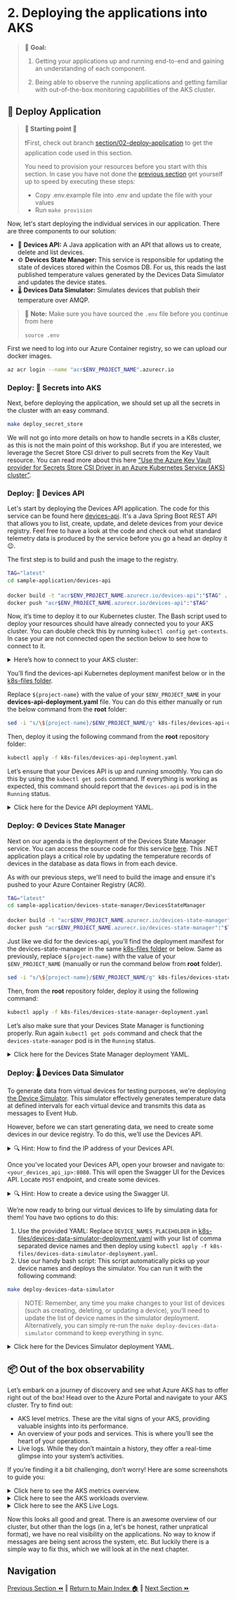 # 2. Deploying the applications into AKS

> 🎯 **Goal:**
>
> 1. Getting your applications up and running end-to-end and gaining an understanding of each component.
>
> 2. Being able to observe the running applications and getting familiar with out-of-the-box monitoring capabilities of the AKS cluster.

## 🚀  Deploy Application

> **📌 Starting point 📌**
>
> ❗️First, check out branch [section/02-deploy-application](https://github.com/observability-lab-cse/observability-lab/tree/section/02-deploy-application) ️to get the application code used in this section.
>
> You need to provision your resources before you start with this section.
> In case you have not done the [previous section](../01-provision-infrastructure/README.md) get yourself up to speed by executing these steps:
>
> - Copy .env.example file into .env and update the file with your values
> - Run `make provision`

Now, let's start deploying the individual services in our application. There are three components to our solution:

- 📱 **Devices API:** A Java application with an API that allows us to create, delete and list devices.
- ⚙️ **Devices State Manager:** This service is responsible for updating the state of devices stored within the Cosmos DB. For us, this reads the last published temperature values generated by the Devices Data Simulator and updates the device states.
- 🌡️ **Devices Data Simulator:** Simulates devices that publish their temperature over AMQP.

> 📝 **Note:**  Make sure you have sourced the `.env` file before you continue from here
>
> `source .env`

First we need to log into our Azure Container registry, so we can upload our docker images.

```sh
az acr login --name "acr$ENV_PROJECT_NAME".azurecr.io
```

### Deploy: 🔐 Secrets into AKS

Next, before deploying the application, we should set up all the secrets in the cluster with an easy command.

```sh
make deploy_secret_store
```

We will not go into more details on how to handle secrets in a K8s cluster, as this is not the main point of this workshop. But if you are interested, we leverage the Secret Store CSI driver to pull secrets from the Key Vault resource. You can read more about this here ["Use the Azure Key Vault provider for Secrets Store CSI Driver in an Azure Kubernetes Service (AKS) cluster"](https://learn.microsoft.com/en-us/azure/aks/csi-secrets-store-driver).

### Deploy: 📱 Devices API

Let's start by deploying the Devices API application. The code for this service can be found here [devices-api](https://github.com/observability-lab-cse/observability-lab/tree/section/02-deploy-application/sample-application/devices-api). It's a Java Spring Boot REST API that allows you to list, create, update, and delete devices from your device registry. Feel free to have a look at the code and check out what standard telemetry data is produced by the service before you go a head an deploy it 😉.

The first step is to build and push the image to the registry.

```sh
TAG="latest"
cd sample-application/devices-api

docker build -t "acr$ENV_PROJECT_NAME.azurecr.io/devices-api":"$TAG" .
docker push "acr$ENV_PROJECT_NAME.azurecr.io/devices-api":"$TAG"
```

Now, it’s time to deploy it to our Kubernetes cluster. The Bash script used to deploy your resources should have already connected you to your AKS cluster. You can double check this by running `kubectl config get-contexts`. In case your are not connected open the section below to see how to connect to it.

<details markdown="1">
<summary> Here’s how to connect to your AKS cluster:</summary>

```sh
AKS_NAME=$(az aks list -g "$ENV_RESOURCE_GROUP_NAME" --query "[0].name" -o tsv)
az aks get-credentials \
--resource-group "$ENV_RESOURCE_GROUP_NAME" \
--name "$AKS_NAME"
```

</details>

You’ll find the devices-api Kubernetes deployment manifest below or in the [k8s-files folder](https://github.com/observability-lab-cse/observability-lab/blob/section/02-deploy-application/k8s-files/devices-api-deployment.yaml).

Replace `${project-name}` with the value of your `$ENV_PROJECT_NAME` in your **devices-api-deployment.yaml** file. You can do this either manually or run the below command from the **root** folder:

```sh
sed -i "s/\${project-name}/$ENV_PROJECT_NAME/g" k8s-files/devices-api-deployment.yaml
```

Then, deploy it using the following command from the **root** repository folder:

```sh
kubectl apply -f k8s-files/devices-api-deployment.yaml
```

Let’s ensure that your Devices API is up and running smoothly. You can do this by using the `kubectl get pods` command. If everything is working as expected, this command should report that the `devices-api` pod is in the `Running` status.

<details markdown="1">
<summary> Click here for the Device API deployment YAML.</summary>

```yaml
kind: Deployment
apiVersion: apps/v1

metadata:
  name: devices-api

spec:
  replicas: 1
  selector:
    matchLabels:
      app: devices-api
  template:
    metadata:
      labels:
        app: devices-api
    spec:
      containers:
        - name: devices-api
          image: acr${project-name}.azurecr.io/devices-api:latest
          imagePullPolicy: Always
          ports:
            - containerPort: 8080
          resources:
            requests:
              cpu: 50m
              memory: 128Mi
            limits:
              cpu: 150m
              memory: 512Mi
          volumeMounts:
            - name: secrets-store-inline
              mountPath: "/mnt/secrets-store"
              readOnly: true
          env:
            - name: AZURE_COSMOS_DB_URI
              valueFrom:
                secretKeyRef:
                  name: application-secrets
                  key: CosmosDBEndpoint
            - name: AZURE_COSMOS_DB_KEY
              valueFrom:
                secretKeyRef:
                  name: application-secrets
                  key: CosmosDBKey
            - name: AZURE_COSMOS_DB_NAME
              valueFrom:
                secretKeyRef:
                  name: application-secrets
                  key: CosmosDBName
          readinessProbe:
            httpGet:
              path: /health
              port: 8080
            periodSeconds: 20
            initialDelaySeconds: 20
            failureThreshold: 15
      volumes:
        - name: secrets-store-inline
          csi:
            driver: secrets-store.csi.k8s.io
            readOnly: true
            volumeAttributes:
              secretProviderClass: "kvprovider"


---

apiVersion: v1
kind: Service
metadata:
  name: devices-api-service
spec:
  type: LoadBalancer
  ports:
  - port: 8080
    targetPort: 8080
  selector:
    app: devices-api

```

</details>

### Deploy: ⚙️ Devices State Manager

Next on our agenda is the deployment of the Devices State Manager service. You can access the source code for this service [here](https://github.com/observability-lab-cse/observability-lab/tree/section/02-deploy-application/sample-application/devices-state-manager/DevicesStateManager). This .NET application plays a critical role by updating the temperature records of devices in the database as data flows in from each device.

As with our previous steps, we'll need to build the image and ensure it's pushed to your Azure Container Registry (ACR).

```sh
TAG="latest"
cd sample-application/devices-state-manager/DevicesStateManager

docker build -t "acr$ENV_PROJECT_NAME.azurecr.io/devices-state-manager":"$TAG" .
docker push "acr$ENV_PROJECT_NAME.azurecr.io/devices-state-manager":"$TAG"
```

Just like we did for the devices-api, you’ll find the deployment manifest for the devices-state-manager in the same
[k8s-files folder](https://github.com/observability-lab-cse/observability-lab/blob/section/02-deploy-application/k8s-files/devices-state-manager-deployment.yaml) or below.
Same as previously, replace `${project-name}` with the value of your `$ENV_PROJECT_NAME` (manually or run the command below from **root** folder).

```bash
sed -i "s/\${project-name}/$ENV_PROJECT_NAME/g" k8s-files/devices-state-manager-deployment.yaml
```

Then, from the **root** repository folder, deploy it using the following command:

```sh
kubectl apply -f k8s-files/devices-state-manager-deployment.yaml
```

Let’s also make sure that your Devices State Manager is functioning properly. Run again `kubectl get pods` command and check that the `devices-state-manager` pod is in the `Running` status.

<details markdown="1">
<summary>Click here for the Devices State Manager deployment YAML.</summary>

```yaml
kind: Deployment
apiVersion: apps/v1

metadata:
  name: devices-state-manager

spec:
  replicas: 1
  selector:
    matchLabels:
      app: devices-state-manager
  template:
    metadata:
      labels:
        app: devices-state-manager
    spec:
      containers:
        - name: devices-state-manager
          image: acr${project-name}.azurecr.io/devices-state-manager:latest
          imagePullPolicy: Always
          ports:
            - containerPort: 8090
          resources:
            requests:
              cpu: 50m
              memory: 128Mi
            limits:
              cpu: 150m
              memory: 512Mi
          volumeMounts:
            - name: secrets-store-inline
              mountPath: "/mnt/secrets-store"
              readOnly: true
          env:
            - name: EVENT_HUB_CONNECTION_STRING
              valueFrom:
                secretKeyRef:
                  name: application-secrets
                  key: EventHubConnectionStringListen
            - name: EVENT_HUB_NAME
              valueFrom:
                secretKeyRef:
                  name: application-secrets
                  key: EventHubName
            - name: STORAGE_CONNECTION_STRING
              valueFrom:
                secretKeyRef:
                  name: application-secrets
                  key: StorageAccountConnectionString
            - name: BLOB_CONTAINER_NAME
              value: event-hub-data
            - name: DEVICE_API_URL
              value: "http://devices-api-service:8080"
      volumes:
        - name: secrets-store-inline
          csi:
            driver: secrets-store.csi.k8s.io
            readOnly: true
            volumeAttributes:
              secretProviderClass: "kvprovider"
---

apiVersion: v1
kind: Service
metadata:
  name: devices-state-manager-service
spec:
  type: LoadBalancer
  ports:
  - port: 8090
    targetPort: 8090
  selector:
    app: devices-state-manager

```

</details>

### Deploy: 🌡️ Devices Data Simulator

To generate data from virtual devices for testing purposes, we're deploying [the Device Simulator](https://learn.microsoft.com/en-us/samples/azure-samples/iot-telemetry-simulator/azure-iot-device-telemetry-simulator/). This simulator effectively generates temperature data at defined intervals for each virtual device and transmits this data as messages to Event Hub.

However, before we can start generating data, we need to create some devices in our device registry. To do this, we’ll use the Devices API.

<details markdown="1">
<summary> 🔍 Hint:  How to find the IP address of your Devices API.</summary>

```sh
kubectl get service devices-api-service -o jsonpath='{.status.loadBalancer.ingress[0].ip}'
```

</details>

Once you’ve located your Devices API, open your browser and navigate to: `<your_devices_api_ip>:8080`. This will open the Swagger UI for the Devices API. Locate `POST` endpoint, and create some devices.

<details markdown="1">
<summary> 🔍 Hint: How to create a device using the Swagger UI.</summary>

![devices-api-swagger-ui](./images/devices-api-swagger-ui.png)

</details>

We’re now ready to bring our virtual devices to life by simulating data for them! You have two options to do this:

1. Use the provided YAML: Replace `DEVICE_NAMES_PLACEHOLDER` in [k8s-files/devices-data-simulator-deployment.yaml](https://github.com/observability-lab-cse/observability-lab/blob/section/02-deploy-application/k8s-files/devices-data-simulator-deployment.yaml) with your list of comma separated device names and then deploy using `kubectl apply -f k8s-files/devices-data-simulator-deployment.yaml`.
2. Use our handy bash script: This script automatically picks up your device names and deploys the simulator. You can run it with the following command:

```sh
make deploy-devices-data-simulator
```

> NOTE: Remember, any time you make changes to your list of devices (such as creating, deleting, or updating a device), you’ll need to update the list of device names in the simulator deployment. Alternatively, you can simply re-run the `make deploy-devices-data-simulator` command to keep everything in sync.

<details markdown="1">
<summary>Click here for the Devices Simulator deployment YAML.</summary>

```yaml
kind: Deployment
apiVersion: apps/v1

metadata:
  name: devices-data-simulator

spec:
  replicas: 1
  selector:
    matchLabels:
      app: devices-data-simulator
  template:
    metadata:
      labels:
        app: devices-data-simulator
    spec:
      containers:
        - name: devices-data-simulator
          image: mcr.microsoft.com/oss/azure-samples/azureiot-telemetrysimulator:latest
          imagePullPolicy: Always
          resources:
            limits:
              cpu: 500m
              memory: 256Mi
            requests:
              cpu: 100m
              memory: 128Mi
          env:
            - name: EventHubConnectionString
              valueFrom:
                secretKeyRef:
                  name: application-secrets
                  key: EventHubConnectionStringSend
            - name: DeviceList
              value: "DEVICE_NAMES_PLACEHOLDER" # Specify your device names with formate `<device-1>,<device-2>,..,<device-n>`
            - name: MessageCount
              value: "0" # send unlimited
            - name: Interval
              value: "60000" # each device sends message every 1 minute
            - name: Template
              value: '{"deviceId": "$.DeviceId", "deviceTimestamp": "$.Time", "temp": $.DoubleValue}'
            - name: Variables
              value: '[{"name": "DoubleValue", "randomDouble":true, "min":20.00, "max":28.00}]'
```

</details>

## 📦 Out of the box observability

Let’s embark on a journey of discovery and see what Azure AKS has to offer right out of the box! Head over to the Azure Portal and navigate to your AKS cluster. Try to find out:

- AKS level metrics. These are the vital signs of your AKS, providing valuable insights into its performance.
- An overview of your pods and services. This is where you’ll see the heart of your operations.
- Live logs. While they don’t maintain a history, they offer a real-time glimpse into your system’s activities.

If you’re finding it a bit challenging, don’t worry! Here are some screenshots to guide you:

<details markdown="1">
<summary>Click here to see the AKS metrics overview.</summary>

![AKS-monitoring-overview](./images/AKS-monitoring-metrics.png)

</details>

<details markdown="1">
<summary>Click here to see the AKS workloads overview.</summary>

![AKS-monitoring-overview](./images/AKS-workloads-overview.png)

</details>

<details markdown="1">
<summary>Click here to see the AKS Live Logs.</summary>

![AKS-monitoring-overview](./images/AKS-pod-live-logs.png)

</details>

Now this looks all good and great. There is an awesome overview of our cluster, but other than the logs (in a, let's be honest, rather unpratical format), we have no real visibility on the applications. No way to know if messages are being sent across the system, etc.
But luckily there is a simple way to fix this, which we will look at in the next chapter.

## Navigation

[Previous Section ⏪](../01-provision-infrastructure/README.md) ‖ [Return to Main Index 🏠](../README.md) ‖
[Next Section ⏩️](../03-add-basic-observability-instrumentation/README.md)
